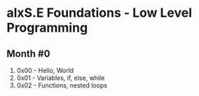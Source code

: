 # alxS.E Foundations - Low Level Programming

## Month #0
1. 0x00 - Hello, World
2. 0x01 - Variables, if, else, while
3. 0x02 - Functions, nested loops